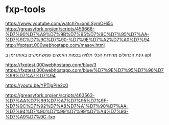 # fxp-tools
https://www.youtube.com/watch?v=xmLSymOHi5c
https://greasyfork.org/en/scripts/459668-%D7%90%D7%A9%D7%9B%D7%95%D7%9C%D7%95%D7%AA-%D7%9C%D7%9C%D7%90-%D7%9E%D7%A2%D7%A0%D7%94
http://fxptest.000webhostapp.com/masov.html

גינת הכחולים 
מהירות הכלי תלויה בכמות האנשים שמשתמשים באותו זמן ב api

https://fxptest.000webhostapp.com/blue/3
https://fxptest.000webhostapp.com/blue/%D7%9E%D7%95%D7%96%D7%99%D7%A7%D7%94

https://youtu.be/YPTIgPIe2c0


https://greasyfork.org/en/scripts/463563-%D7%AA%D7%99%D7%A7%D7%95%D7%9F-%D7%9C%D7%92%D7%A8%D7%A1%D7%90%D7%AA-%D7%94%D7%90%D7%99%D7%99%D7%A4%D7%93-%D7%A9%D7%9C-fxp
